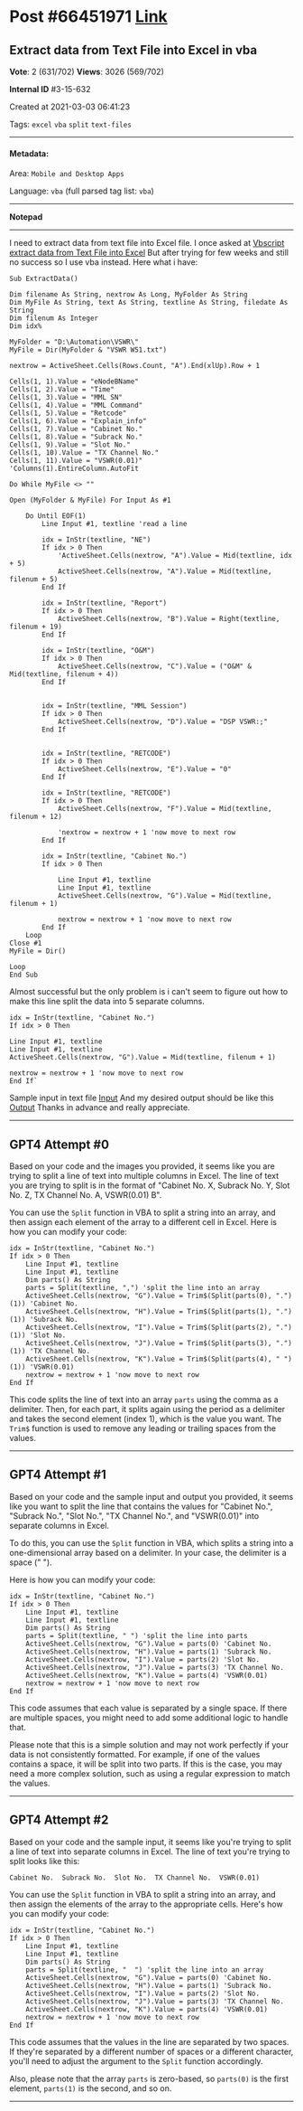 
# Post \#66451971 [Link](https://stackoverflow.com/questions/66451971/)

## Extract data from Text File into Excel in vba

**Vote**: 2 (631/702) **Views**: 3026 (569/702) 

**Internal ID** \#3-15-632

Created at 2021-03-03 06:41:23

Tags: `excel` `vba` `split` `text-files`

----------

#### Metadata:

Area: `Mobile and Desktop Apps`

Language: `vba` (full parsed tag list: `vba`)

----------

**Notepad**


----------

I need to extract data from text file into Excel file. I once asked at [Vbscript extract data from Text File into Excel](https://stackoverflow.com/questions/66252338/vbscript-extract-data-from-text-file-into-excel)
But after trying for few weeks and still no success so I use vba instead.
Here what i have:
```
Sub ExtractData()

Dim filename As String, nextrow As Long, MyFolder As String
Dim MyFile As String, text As String, textline As String, filedate As String
Dim filenum As Integer
Dim idx%

MyFolder = "D:\Automation\VSWR\"
MyFile = Dir(MyFolder & "VSWR W51.txt")

nextrow = ActiveSheet.Cells(Rows.Count, "A").End(xlUp).Row + 1

Cells(1, 1).Value = "eNodeBName"
Cells(1, 2).Value = "Time"
Cells(1, 3).Value = "MML SN"
Cells(1, 4).Value = "MML Command"
Cells(1, 5).Value = "Retcode"
Cells(1, 6).Value = "Explain_info"
Cells(1, 7).Value = "Cabinet No."
Cells(1, 8).Value = "Subrack No."
Cells(1, 9).Value = "Slot No."
Cells(1, 10).Value = "TX Channel No."
Cells(1, 11).Value = "VSWR(0.01)"
'Columns(1).EntireColumn.AutoFit

Do While MyFile <> ""

Open (MyFolder & MyFile) For Input As #1

    Do Until EOF(1)
        Line Input #1, textline 'read a line
        
        idx = InStr(textline, "NE")
        If idx > 0 Then
            'ActiveSheet.Cells(nextrow, "A").Value = Mid(textline, idx + 5)
            ActiveSheet.Cells(nextrow, "A").Value = Mid(textline, filenum + 5)
        End If

        idx = InStr(textline, "Report")
        If idx > 0 Then
            ActiveSheet.Cells(nextrow, "B").Value = Right(textline, filenum + 19)
        End If
        
        idx = InStr(textline, "O&M")
        If idx > 0 Then
            ActiveSheet.Cells(nextrow, "C").Value = ("O&M" & Mid(textline, filenum + 4))
        End If
        
        
        idx = InStr(textline, "MML Session")
        If idx > 0 Then
            ActiveSheet.Cells(nextrow, "D").Value = "DSP VSWR:;"
        End If
        
        
        idx = InStr(textline, "RETCODE")
        If idx > 0 Then
            ActiveSheet.Cells(nextrow, "E").Value = "0"
        End If
           
        idx = InStr(textline, "RETCODE")
        If idx > 0 Then
            ActiveSheet.Cells(nextrow, "F").Value = Mid(textline, filenum + 12)

            'nextrow = nextrow + 1 'now move to next row
        End If
                 
        idx = InStr(textline, "Cabinet No.")
        If idx > 0 Then
        
            Line Input #1, textline
            Line Input #1, textline
            ActiveSheet.Cells(nextrow, "G").Value = Mid(textline, filenum + 1)
            
            nextrow = nextrow + 1 'now move to next row
        End If
    Loop  
Close #1
MyFile = Dir()

Loop
End Sub
```

Almost successful but the only problem is i can't seem to figure out how to make this line split the data into 5 separate columns.
```
idx = InStr(textline, "Cabinet No.")
If idx > 0 Then
        
Line Input #1, textline
Line Input #1, textline
ActiveSheet.Cells(nextrow, "G").Value = Mid(textline, filenum + 1)
            
nextrow = nextrow + 1 'now move to next row
End If`
```

Sample input in text file [Input](https://i.stack.imgur.com/V3ePc.png)
And my desired output should be like this [Output](https://i.stack.imgur.com/r4sAD.png)
Thanks in advance and really appreciate.


----------
        
## GPT4 Attempt \#0

Based on your code and the images you provided, it seems like you are trying to split a line of text into multiple columns in Excel. The line of text you are trying to split is in the format of "Cabinet No. X, Subrack No. Y, Slot No. Z, TX Channel No. A, VSWR(0.01) B".

You can use the `Split` function in VBA to split a string into an array, and then assign each element of the array to a different cell in Excel. Here is how you can modify your code:

```vba
idx = InStr(textline, "Cabinet No.")
If idx > 0 Then
    Line Input #1, textline
    Line Input #1, textline
    Dim parts() As String
    parts = Split(textline, ",") 'split the line into an array
    ActiveSheet.Cells(nextrow, "G").Value = Trim$(Split(parts(0), ".")(1)) 'Cabinet No.
    ActiveSheet.Cells(nextrow, "H").Value = Trim$(Split(parts(1), ".")(1)) 'Subrack No.
    ActiveSheet.Cells(nextrow, "I").Value = Trim$(Split(parts(2), ".")(1)) 'Slot No.
    ActiveSheet.Cells(nextrow, "J").Value = Trim$(Split(parts(3), ".")(1)) 'TX Channel No.
    ActiveSheet.Cells(nextrow, "K").Value = Trim$(Split(parts(4), " ")(1)) 'VSWR(0.01)
    nextrow = nextrow + 1 'now move to next row
End If
```

This code splits the line of text into an array `parts` using the comma as a delimiter. Then, for each part, it splits again using the period as a delimiter and takes the second element (index 1), which is the value you want. The `Trim$` function is used to remove any leading or trailing spaces from the values.

--------

## GPT4 Attempt \#1

Based on your code and the sample input and output you provided, it seems like you want to split the line that contains the values for "Cabinet No.", "Subrack No.", "Slot No.", "TX Channel No.", and "VSWR(0.01)" into separate columns in Excel.

To do this, you can use the `Split` function in VBA, which splits a string into a one-dimensional array based on a delimiter. In your case, the delimiter is a space (" ").

Here is how you can modify your code:

```vba
idx = InStr(textline, "Cabinet No.")
If idx > 0 Then
    Line Input #1, textline
    Line Input #1, textline
    Dim parts() As String
    parts = Split(textline, " ") 'split the line into parts
    ActiveSheet.Cells(nextrow, "G").Value = parts(0) 'Cabinet No.
    ActiveSheet.Cells(nextrow, "H").Value = parts(1) 'Subrack No.
    ActiveSheet.Cells(nextrow, "I").Value = parts(2) 'Slot No.
    ActiveSheet.Cells(nextrow, "J").Value = parts(3) 'TX Channel No.
    ActiveSheet.Cells(nextrow, "K").Value = parts(4) 'VSWR(0.01)
    nextrow = nextrow + 1 'now move to next row
End If
```

This code assumes that each value is separated by a single space. If there are multiple spaces, you might need to add some additional logic to handle that.

Please note that this is a simple solution and may not work perfectly if your data is not consistently formatted. For example, if one of the values contains a space, it will be split into two parts. If this is the case, you may need a more complex solution, such as using a regular expression to match the values.

--------

## GPT4 Attempt \#2

Based on your code and the sample input, it seems like you're trying to split a line of text into separate columns in Excel. The line of text you're trying to split looks like this:

```
Cabinet No.  Subrack No.  Slot No.  TX Channel No.  VSWR(0.01)
```

You can use the `Split` function in VBA to split a string into an array, and then assign the elements of the array to the appropriate cells. Here's how you can modify your code:

```vba
idx = InStr(textline, "Cabinet No.")
If idx > 0 Then
    Line Input #1, textline
    Line Input #1, textline
    Dim parts() As String
    parts = Split(textline, "  ") 'split the line into an array
    ActiveSheet.Cells(nextrow, "G").Value = parts(0) 'Cabinet No.
    ActiveSheet.Cells(nextrow, "H").Value = parts(1) 'Subrack No.
    ActiveSheet.Cells(nextrow, "I").Value = parts(2) 'Slot No.
    ActiveSheet.Cells(nextrow, "J").Value = parts(3) 'TX Channel No.
    ActiveSheet.Cells(nextrow, "K").Value = parts(4) 'VSWR(0.01)
    nextrow = nextrow + 1 'now move to next row
End If
```

This code assumes that the values in the line are separated by two spaces. If they're separated by a different number of spaces or a different character, you'll need to adjust the argument to the `Split` function accordingly.

Also, please note that the array `parts` is zero-based, so `parts(0)` is the first element, `parts(1)` is the second, and so on.

--------
